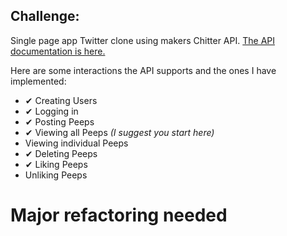 Challenge:
-------

Single page app Twitter clone using makers Chitter API.
[The API documentation is here.](https://github.com/makersacademy/chitter_api_backend)

Here are some interactions the API supports and the ones I have implemented:

* ✔ Creating Users
* ✔ Logging in
* ✔ Posting Peeps
* ✔ Viewing all Peeps *(I suggest you start here)*
* Viewing individual Peeps
* ✔ Deleting Peeps
* ✔ Liking Peeps
* Unliking Peeps

# Major refactoring needed
